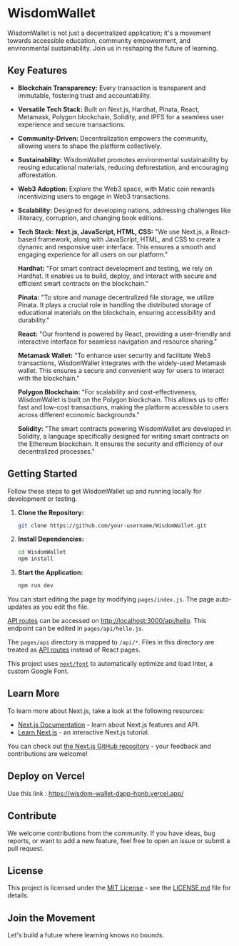 # WisdomWallet

WisdomWallet is not just a decentralized application; it's a movement towards accessible education, community empowerment, and environmental sustainability. Join us in reshaping the future of learning.

## Key Features

- **Blockchain Transparency:** Every transaction is transparent and immutable, fostering trust and accountability.
  
- **Versatile Tech Stack:** Built on Next.js, Hardhat, Pinata, React, Metamask, Polygon blockchain, Solidity, and IPFS for a seamless user experience and secure transactions.

- **Community-Driven:** Decentralization empowers the community, allowing users to shape the platform collectively.

- **Sustainability:** WisdomWallet promotes environmental sustainability by reusing educational materials, reducing deforestation, and encouraging afforestation.

- **Web3 Adoption:** Explore the Web3 space, with Matic coin rewards incentivizing users to engage in Web3 transactions.

- **Scalability:** Designed for developing nations, addressing challenges like illiteracy, corruption, and changing book editions.

- **Tech Stack:**
    **Next.js, JavaScript, HTML, CSS:** "We use Next.js, a React-based framework, along with JavaScript, HTML, and CSS to create a dynamic and responsive user interface. This ensures a smooth and engaging experience for all users on our platform."

    **Hardhat:** "For smart contract development and testing, we rely on Hardhat. It enables us to build, deploy, and interact with secure and efficient smart contracts on the blockchain."

    **Pinata:** "To store and manage decentralized file storage, we utilize Pinata. It plays a crucial role in handling the distributed storage of educational materials on the blockchain, ensuring accessibility and durability."

    **React:** "Our frontend is powered by React, providing a user-friendly and interactive interface for seamless navigation and resource sharing."

    **Metamask Wallet:** "To enhance user security and facilitate Web3 transactions, WisdomWallet integrates with the widely-used Metamask wallet. This ensures a secure and convenient way for users to interact with the blockchain."

    **Polygon Blockchain:** "For scalability and cost-effectiveness, WisdomWallet is built on the Polygon blockchain. This allows us to offer fast and low-cost transactions, making the platform accessible to users across different economic backgrounds."

    **Solidity:** "The smart contracts powering WisdomWallet are developed in Solidity, a language specifically designed for writing smart contracts on the Ethereum blockchain. It ensures the security and efficiency of our decentralized processes."

## Getting Started

Follow these steps to get WisdomWallet up and running locally for development or testing.

1. **Clone the Repository:**
   ```bash
   git clone https://github.com/your-username/WisdomWallet.git
   ```

2. **Install Dependencies:**
   ```bash
   cd WisdomWallet
   npm install
   ```

3. **Start the Application:**
   ```bash
   npm run dev
   ```

   

You can start editing the page by modifying `pages/index.js`. The page auto-updates as you edit the file.

[API routes](https://nextjs.org/docs/api-routes/introduction) can be accessed on [http://localhost:3000/api/hello](http://localhost:3000/api/hello). This endpoint can be edited in `pages/api/hello.js`.

The `pages/api` directory is mapped to `/api/*`. Files in this directory are treated as [API routes](https://nextjs.org/docs/api-routes/introduction) instead of React pages.

This project uses [`next/font`](https://nextjs.org/docs/basic-features/font-optimization) to automatically optimize and load Inter, a custom Google Font.


## Learn More

To learn more about Next.js, take a look at the following resources:

- [Next.js Documentation](https://nextjs.org/docs) - learn about Next.js features and API.
- [Learn Next.js](https://nextjs.org/learn) - an interactive Next.js tutorial.

You can check out [the Next.js GitHub repository](https://github.com/vercel/next.js/) - your feedback and contributions are welcome!

## Deploy on Vercel

Use this link : https://wisdom-wallet-dapp-hpnb.vercel.app/

## Contribute

We welcome contributions from the community. If you have ideas, bug reports, or want to add a new feature, feel free to open an issue or submit a pull request.

## License

This project is licensed under the [MIT License](LICENSE.md) - see the [LICENSE.md](LICENSE.md) file for details.

## Join the Movement


Let's build a future where learning knows no bounds.
